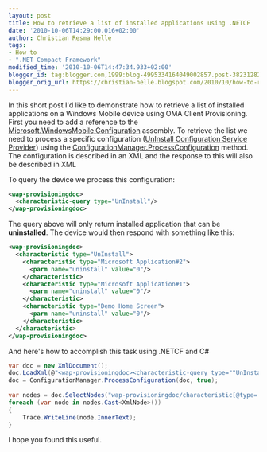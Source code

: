 ```yaml
---
layout: post
title: How to retrieve a list of installed applications using .NETCF
date: '2010-10-06T14:29:00.016+02:00'
author: Christian Resma Helle
tags:
- How to
- ".NET Compact Framework"
modified_time: '2010-10-06T14:47:34.933+02:00'
blogger_id: tag:blogger.com,1999:blog-4995334164049002857.post-3823128256528423396
blogger_orig_url: https://christian-helle.blogspot.com/2010/10/how-to-retrieve-list-of-installed.html
---
```


In this short post I'd like to demonstrate how to retrieve a list of installed applications on a Windows Mobile device using OMA Client Provisioning. First you need to add a reference to the [Microsoft.WindowsMobile.Configuration](http://learn.microsoft.com/en-us/library/microsoft.windowsmobile.configuration.aspx?WT.mc_id=DT-MVP-5004822) assembly. To retrieve the list we need to process a specific configuration ([UnInstall Configuration Service Provider](http://learn.microsoft.com/en-us/library/aa455977.aspx?WT.mc_id=DT-MVP-5004822)) using the [ConfigurationManager.ProcessConfiguration](http://learn.microsoft.com/en-us/library/microsoft.windowsmobile.configuration.configurationmanager.processconfiguration.aspx?WT.mc_id=DT-MVP-5004822) method. The configuration is described in an XML and the response to this will also be described in XML  
  
To query the device we process this configuration:  
  
```xml
<wap-provisioningdoc>
  <characteristic-query type="UnInstall"/>
</wap-provisioningdoc>
```  
  
The query above will only return installed application that can be **uninstalled**. The device would then respond with something like this:  
  
```xml
<wap-provisioningdoc>
  <characteristic type="UnInstall">
    <characteristic type="Microsoft Application#2">
      <parm name="uninstall" value="0"/>
    </characteristic>
    <characteristic type="Microsoft Application#1">
      <parm name="uninstall" value="0"/>
    </characteristic>
    <characteristic type="Demo Home Screen">
      <parm name="uninstall" value="0"/>
    </characteristic>
  </characteristic>
</wap-provisioningdoc>
```  
  
And here's how to accomplish this task using .NETCF and C#  
  
```csharp
var doc = new XmlDocument();
doc.LoadXml(@"<wap-provisioningdoc><characteristic-query type=""UnInstall""/></wap-provisioningdoc>");
doc = ConfigurationManager.ProcessConfiguration(doc, true);
 
var nodes = doc.SelectNodes("wap-provisioningdoc/characteristic[@type='UnInstall']/characteristic/@type");
foreach (var node in nodes.Cast<XmlNode>())
{
    Trace.WriteLine(node.InnerText);
}
```  

I hope you found this useful.